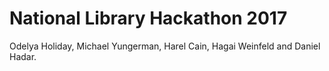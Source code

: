 # National Library Hackathon 2017

Odelya Holiday, Michael Yungerman, Harel Cain, Hagai Weinfeld and Daniel Hadar.
